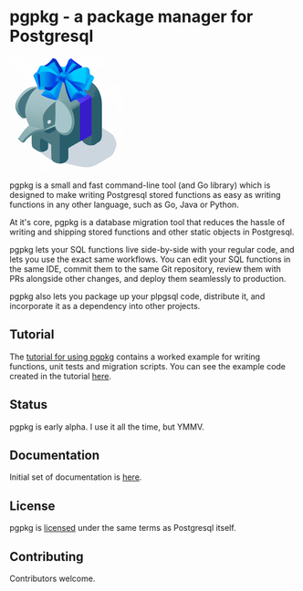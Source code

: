 # pgpkg - a package manager for Postgresql

![pgpkg logo](docs/logo-small.png)

pgpkg is a small and fast command-line tool (and Go library) which is designed to make writing Postgresql
stored functions as easy as writing functions in any other language, such as Go, Java or Python.

At it's core, pgpkg is a database migration tool that reduces the hassle of writing and shipping stored
functions and other static objects in Postgresql.

pgpkg lets your SQL functions live side-by-side with your regular code, and lets you use the exact same
workflows. You can edit your SQL functions in the same IDE, commit them to the same Git repository,
review them with PRs alongside other changes, and deploy them seamlessly to production.

pgpkg also lets you package up your plpgsql code, distribute it, and incorporate it as a dependency
into other projects.

## Tutorial

The [tutorial for using pgpkg](docs/pages/tutorial/tutorial.md) contains a worked example for
writing functions, unit tests and migration scripts. You can see the example
code created in the tutorial [here](https://github.com/pgpkg/pgpkg/tree/main/tests/good/example).

## Status

pgpkg is early alpha. I use it all the time, but YMMV.

## Documentation

Initial set of documentation is [here](docs/index.md).

## License

pgpkg is [licensed](LICENSE.md) under the same terms as Postgresql itself.

## Contributing

Contributors welcome.

